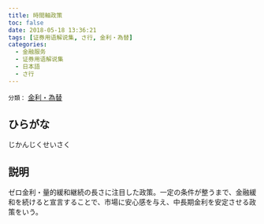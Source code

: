 ```yaml
---
title: 時間軸政策
toc: false
date: 2018-05-18 13:36:21
tags: [证券用语解说集, さ行, 金利・為替]
categories:
  - 金融服务
  - 证券用语解说集
  - 日本語
  - さ行
---
```


`分類：` [金利・為替](/tags/金利・為替/)

## ひらがな

じかんじくせいさく

## 説明

ゼロ金利・量的緩和継続の長さに注目した政策。一定の条件が整うまで、金融緩和を続けると宣言することで、市場に安心感を与え、中長期金利を安定させる政策をいう。
